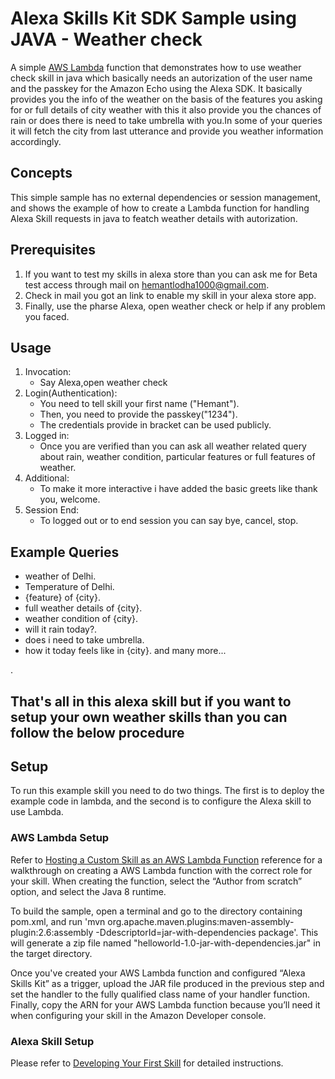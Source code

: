 # Alexa Skills Kit SDK Sample using JAVA - Weather check
A simple [AWS Lambda](http://aws.amazon.com/lambda) function that demonstrates how to use weather check skill in java which basically needs an autorization of the user name and the passkey for the Amazon Echo using the Alexa SDK. It basically provides you the info of the weather on the basis of the features you asking for or full details of city weather with this it also provide you the chances of rain or does there is need to take umbrella with you.In some of your queries it will fetch the city from last utterance and provide you weather information accordingly.

## Concepts
This simple sample has no external dependencies or session management, and shows the example of how to create a Lambda function for handling Alexa Skill requests in java to featch weather details with autorization.

## Prerequisites
1. If you want to test my skills in alexa store than you can ask me for Beta test access through mail on hemantlodha1000@gmail.com.
2. Check in mail you got an link to enable my skill in your alexa store app.
3. Finally, use the pharse Alexa, open weather check or help if any problem you faced.

## Usage
1. Invocation:
   * Say Alexa,open weather check
2. Login(Authentication):
   * You need to tell skill your first name ("Hemant").
   * Then, you need to provide the passkey("1234").
   * The credentials provide in bracket can be used publicly.
3. Logged in:
   * Once you are verified than you can ask all weather related query about rain, weather condition, particular features or full features of weather.
4. Additional:
   * To make it more interactive i have added the basic greets like thank you, welcome.
5. Session End:
   * To logged out or to end session you can say bye, cancel, stop.

## Example Queries
* weather of Delhi.
* Temperature of Delhi.
* {feature} of {city}.
* full weather details of {city}.
* weather condition of {city}.
* will it rain today?.
* does i need to take umbrella.
* how it today feels like in {city}.
  and many more...



.
## That's all in this alexa skill but if you want to setup your own weather skills than you can follow the below procedure

## Setup
To run this example skill you need to do two things. The first is to deploy the example code in lambda, and the second is to configure the Alexa skill to use Lambda. 

### AWS Lambda Setup
Refer to [Hosting a Custom Skill as an AWS Lambda Function](https://developer.amazon.com/docs/custom-skills/host-a-custom-skill-as-an-aws-lambda-function.html) reference for a walkthrough on creating a AWS Lambda function with the correct role for your skill. When creating the function, select the “Author from scratch” option, and select the Java 8 runtime.

To build the sample, open a terminal and go to the directory containing pom.xml, and run 'mvn org.apache.maven.plugins:maven-assembly-plugin:2.6:assembly -DdescriptorId=jar-with-dependencies package'. This will generate a zip file named "helloworld-1.0-jar-with-dependencies.jar" in the target directory.
 
Once you've created your AWS Lambda function and configured “Alexa Skills Kit” as a trigger, upload the JAR file produced in the previous step and set the handler to the fully qualified class name of your handler function. Finally, copy the ARN for your AWS Lambda function because you’ll need it when configuring your skill in the Amazon Developer console.

### Alexa Skill Setup
Please refer to [Developing Your First Skill](https://developer.amazon.com/docs/alexa-skills-kit-sdk-for-java/develop-your-first-skill.html) for detailed instructions.

